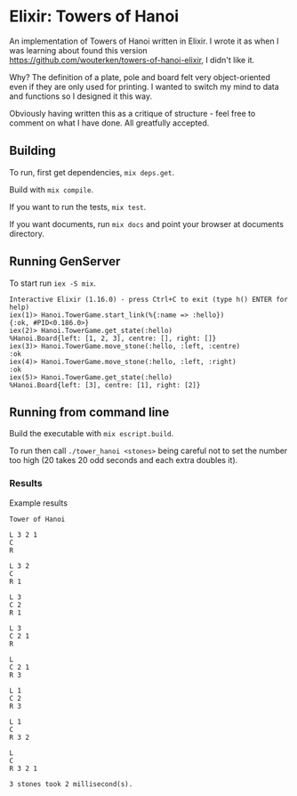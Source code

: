 # Elixir: Towers of Hanoi

An implementation of Towers of Hanoi written in Elixir. I wrote it as when
I was learning about found this version https://github.com/wouterken/towers-of-hanoi-elixir, I didn't like it. 

Why? The definition of a plate, pole and board felt very object-oriented even if they are only used for printing. I wanted to switch my mind to data and 
functions so I designed it this way.

Obviously having written this as a critique of structure - feel free to comment on what I have done. All greatfully accepted.

## Building

To run, first get dependencies, ```mix deps.get```.  

Build with ```mix compile```.

If you want to run the tests, ```mix test```.

If you want documents, run ```mix docs``` and point your browser at documents
directory.

## Running GenServer

To start run ```iex -S mix```.

```
Interactive Elixir (1.16.0) - press Ctrl+C to exit (type h() ENTER for help)
iex(1)> Hanoi.TowerGame.start_link(%{:name => :hello})
{:ok, #PID<0.186.0>}
iex(2)> Hanoi.TowerGame.get_state(:hello)
%Hanoi.Board{left: [1, 2, 3], centre: [], right: []}
iex(3)> Hanoi.TowerGame.move_stone(:hello, :left, :centre)
:ok
iex(4)> Hanoi.TowerGame.move_stone(:hello, :left, :right)
:ok
iex(5)> Hanoi.TowerGame.get_state(:hello)
%Hanoi.Board{left: [3], centre: [1], right: [2]}
```

## Running from command line

Build the executable with ```mix escript.build```.

To run then call ```./tower_hanoi <stones>``` being careful not to set the
number too high (20 takes 20 odd seconds and each extra doubles it).

### Results

Example results

```
Tower of Hanoi

L 3 2 1
C
R

L 3 2
C
R 1

L 3
C 2
R 1

L 3
C 2 1
R

L
C 2 1
R 3

L 1
C 2
R 3

L 1
C
R 3 2

L
C
R 3 2 1

3 stones took 2 millisecond(s).
```
